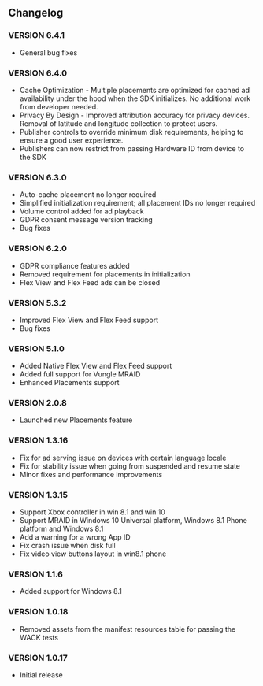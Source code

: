 ## Changelog

### VERSION 6.4.1
* General bug fixes 

### VERSION 6.4.0
* Cache Optimization - Multiple placements are optimized for cached ad availability under the hood when the SDK initializes. No additional work from developer needed.
* Privacy By Design - Improved attribution accuracy for privacy devices. Removal of latitude and longitude collection to protect users.
* Publisher controls to override minimum disk requirements, helping to ensure a good user experience.
* Publishers can now restrict from passing Hardware ID from device to the SDK

### VERSION 6.3.0
* Auto-cache placement no longer required
* Simplified initialization requirement; all placement IDs no longer required
* Volume control added for ad playback
* GDPR consent message version tracking
* Bug fixes

### VERSION 6.2.0
* GDPR compliance features added
* Removed requirement for placements in initialization
* Flex View and Flex Feed ads can be closed

### VERSION 5.3.2
* Improved Flex View and Flex Feed support
* Bug fixes

### VERSION 5.1.0
* Added Native Flex View and Flex Feed support
* Added full support for Vungle MRAID
* Enhanced Placements support

### VERSION 2.0.8
* Launched new Placements feature

### VERSION 1.3.16
* Fix for ad serving issue on devices with certain language locale
* Fix for stability issue when going from suspended and resume state
* Minor fixes and performance improvements

### VERSION 1.3.15
* Support Xbox controller in win 8.1 and win 10
* Support MRAID in Windows 10 Universal platform, Windows 8.1 Phone platform and Windows 8.1
* Add a warning for a wrong App ID 
* Fix crash issue when disk full
* Fix video view buttons layout in win8.1 phone

### VERSION 1.1.6
* Added support for Windows 8.1

### VERSION 1.0.18
* Removed assets from the manifest resources table for passing the WACK tests

### VERSION 1.0.17
* Initial release
